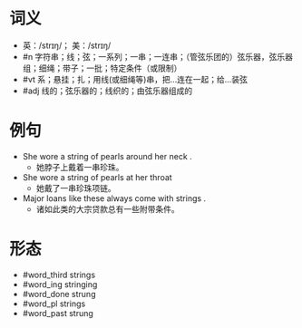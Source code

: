 # 词义
- 英：/strɪŋ/； 美：/strɪŋ/
- #n 字符串；线；弦；一系列；一串；一连串；（管弦乐团的）弦乐器，弦乐器组；细绳；带子；一批；特定条件（或限制）
- #vt 系；悬挂；扎；用线(或细绳等)串，把…连在一起；给…装弦
- #adj 线的；弦乐器的；线织的；由弦乐器组成的
# 例句
- She wore a string of pearls around her neck .
	- 她脖子上戴着一串珍珠。
- She wore a string of pearls at her throat
	- 她戴了一串珍珠项链。
- Major loans like these always come with strings .
	- 诸如此类的大宗贷款总有一些附带条件。
# 形态
- #word_third strings
- #word_ing stringing
- #word_done strung
- #word_pl strings
- #word_past strung

